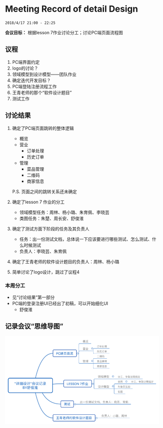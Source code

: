 # Meeting Record of detail Design

`2018/4/17 21:00 - 22:25`

**会议目标：**
根据lesson 7作业讨论分工；讨论PC端页面流程图

## 议程

1. PC端界面约定
2. logo的讨论？
3. 领域模型到设计模型——团队作业
4. 确定迭代开发目标？
5. PC端登陆注册流程工作
6. 王青老师的那个“软件设计题目”
7. 测试工作

## 讨论结果

1. 确定了PC端页面跳转的整体逻辑

   - 概览
   - 营业
     - 订单处理
     - 历史订单
   - 管理
     - 菜品管理
     - 二维码
     - 商家信息

   P.S. 页面之间的跳转关系还未确定

2. 确定了lesson 7 作业的分工

   - 领域模型任务：周林、杨小璐、朱育佩、李晓芸
   - 类图任务：朱楚、周长安、舒俊淮

3. 确定了测试方面下阶段的任务及其负责人

   - 任务：出一份测试文档，总体说一下应该要进行哪些测试、怎么测试、什么时候测试
   - 负责人：李晓芸、朱育佩

4. 确定了王青老师的软件设计题目的负责人：周林、杨小璐

5. 简单讨论了logo设计，跳过了议程4

### 本周分工

- 见“讨论结果”第一部分
- PC端的登录注册UI已经出了初稿，可以开始细化UI
  - 舒俊淮

## 记录会议“思维导图”

![初步设计会议记录by舒俊淮](../image/详细设计会议会议记录BY舒俊淮.png)